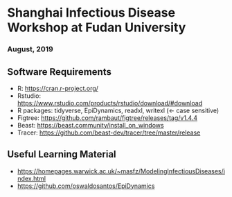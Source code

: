 # Shanghai Infectious Disease Workshop at Fudan University
### August, 2019

## Software Requirements
- R: https://cran.r-project.org/
- Rstudio: https://www.rstudio.com/products/rstudio/download/#download
- R packages: tidyverse, EpiDynamics, readxl, writexl (<- case sensitive)
- Figtree: https://github.com/rambaut/figtree/releases/tag/v1.4.4
- Beast: https://beast.community/install_on_windows
- Tracer: https://github.com/beast-dev/tracer/tree/master/release

## Useful Learning Material
- https://homepages.warwick.ac.uk/~masfz/ModelingInfectiousDiseases/index.html
- https://github.com/oswaldosantos/EpiDynamics

